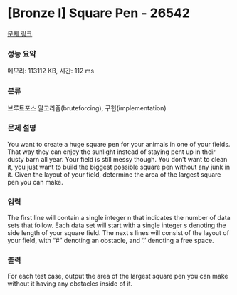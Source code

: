 # [Bronze I] Square Pen - 26542 

[문제 링크](https://www.acmicpc.net/problem/26542) 

### 성능 요약

메모리: 113112 KB, 시간: 112 ms

### 분류

브루트포스 알고리즘(bruteforcing), 구현(implementation)

### 문제 설명

<p>You want to create a huge square pen for your animals in one of your fields. That way they can enjoy the sunlight instead of staying pent up in their dusty barn all year. Your field is still messy though. You don’t want to clean it, you just want to build the biggest possible square pen without any junk in it. Given the layout of your field, determine the area of the largest square pen you can make.</p>

### 입력 

 <p>The first line will contain a single integer n that indicates the number of data sets that follow. Each data set will start with a single integer s denoting the side length of your square field. The next s lines will consist of the layout of your field, with “#” denoting an obstacle, and ‘.’ denoting a free space.</p>

### 출력 

 <p>For each test case, output the area of the largest square pen you can make without it having any obstacles inside of it.</p>

